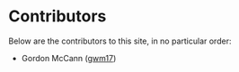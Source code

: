 # Contributors

Below are the contributors to this site, in no particular order:

- Gordon McCann ([gwm17](https://github.com/gwm17))